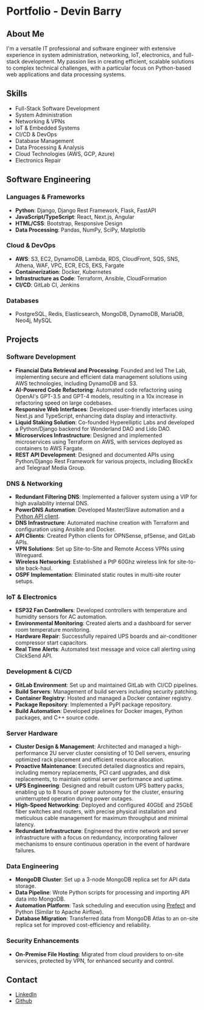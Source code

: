 # Portfolio - Devin Barry

## About Me

I'm a versatile IT professional and software engineer with extensive experience in system administration, networking, IoT, electronics, and full-stack development. My passion lies in creating efficient, scalable solutions to complex technical challenges, with a particular focus on Python-based web applications and data processing systems.

## Skills

- Full-Stack Software Development
- System Administration
- Networking & VPNs
- IoT & Embedded Systems
- CI/CD & DevOps
- Database Management
- Data Processing & Analysis
- Cloud Technologies (AWS, GCP, Azure)
- Electronics Repair

## Software Engineering

### Languages & Frameworks
- **Python**: Django, Django Rest Framework, Flask, FastAPI
- **JavaScript/TypeScript**: React, Next.js, Angular
- **HTML/CSS**: Bootstrap, Responsive Design
- **Data Processing**: Pandas, NumPy, SciPy, Matplotlib

### Cloud & DevOps
- **AWS**: S3, EC2, DynamoDB, Lambda, RDS, CloudFront, SQS, SNS, Athena, WAF, VPC, ECR, ECS, EKS, Fargate
- **Containerization**: Docker, Kubernetes
- **Infrastructure as Code**: Terraform, Ansible, CloudFormation
- **CI/CD**: GitLab CI, Jenkins

### Databases
- PostgreSQL, Redis, Elasticsearch, MongoDB, DynamoDB, MariaDB, Neo4j, MySQL

## Projects

### Software Development

- **Financial Data Retrieval and Processing**: Founded and led The Lab, implementing secure and efficient data management solutions using AWS technologies, including DynamoDB and S3.
- **AI-Powered Code Refactoring**: Automated code refactoring using OpenAI's GPT-3.5 and GPT-4 models, resulting in a 10x increase in refactoring speed on large codebases.
- **Responsive Web Interfaces**: Developed user-friendly interfaces using Next.js and TypeScript, enhancing data display and interactivity.
- **Liquid Staking Solution**: Co-founded Hyperelliptic Labs and developed a Python/Django backend for Wonderland DAO and Lido DAO.
- **Microservices Infrastructure**: Designed and implemented microservices using Terraform on AWS, with services deployed as containers to AWS Fargate.
- **REST API Development**: Designed and documented APIs using Python/Django Rest Framework for various projects, including BlockEx and Telegraaf Media Group.

### DNS & Networking

- **Redundant Filtering DNS**: Implemented a failover system using a VIP for high availability internal DNS.
- **PowerDNS Automation**: Developed Master/Slave automation and a [Python API client](https://github.com/devinbarry/python-powerdns).
- **DNS Infrastructure**: Automated machine creation with Terraform and configuration using Ansible and Docker.
- **API Clients**: Created Python clients for OPNSense, pfSense, and GitLab APIs.
- **VPN Solutions**: Set up Site-to-Site and Remote Access VPNs using Wireguard.
- **Wireless Networking**: Established a PtP 60Ghz wireless link for site-to-site back-haul.
- **OSPF Implementation**: Eliminated static routes in multi-site router setups.

### IoT & Electronics

- **ESP32 Fan Controllers**: Developed controllers with temperature and humidity sensors for AC automation.
- **Environmental Monitoring**: Created alerts and a dashboard for server room temperature monitoring.
- **Hardware Repair**: Successfully repaired UPS boards and air-conditioner compressor start capacitors.
- **Real Time Alerts**: Automated text message and voice call alerting using ClickSend API.

### Development & CI/CD

- **GitLab Environment**: Set up and maintained GitLab with CI/CD pipelines.
- **Build Servers**: Management of build servers including security patching.
- **Container Registry**: Hosted and managed a Docker container registry.
- **Package Repository**: Implemented a PyPI package repository.
- **Build Automation**: Developed pipelines for Docker images, Python packages, and C++ source code.

### Server Hardware

- **Cluster Design & Management**: Architected and managed a high-performance 2U server cluster consisting of 10 Dell servers, ensuring optimized rack placement and efficient resource allocation.
- **Proactive Maintenance**: Executed detailed diagnostics and repairs, including memory replacements, PCI card upgrades, and disk replacements, to maintain optimal server performance and uptime.
- **UPS Engineering**: Designed and rebuilt custom UPS battery packs, enabling up to 8 hours of power autonomy for the cluster, ensuring uninterrupted operation during power outages.
- **High-Speed Networking**: Deployed and configured 40GbE and 25GbE fiber switches and routers, with precise physical installation and meticulous cable management for maximum throughput and minimal latency.
- **Redundant Infrastructure**: Engineered the entire network and server infrastructure with a focus on redundancy, incorporating failover mechanisms to ensure continuous operation in the event of hardware failures.


### Data Engineering

- **MongoDB Cluster**: Set up a 3-node MongoDB replica set for API data storage.
- **Data Pipeline**: Wrote Python scripts for processing and importing API data into MongoDB.
- **Automation Platform**: Task scheduling and execution using [Prefect](https://www.prefect.io/) and Python (Similar to Apache Airflow).
- **Database Migration**: Transferred data from MongoDB Atlas to an on-site replica set for improved cost-efficiency and reliability.

### Security Enhancements

- **On-Premise File Hosting**: Migrated from cloud providers to on-site services, protected by VPN, for enhanced security and control.

## Contact

- [LinkedIn](https://www.linkedin.com/in/pythonista/)
- [Github](https://github.com/devinbarry)
